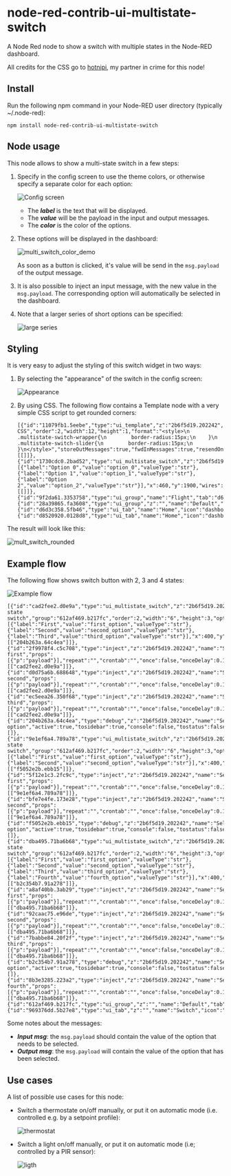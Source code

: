 # node-red-contrib-ui-multistate-switch
A Node Red node to show a switch with multiple states in the Node-RED dashboard.

All credits for the CSS go to [hotnipi](https://github.com/hotNipi), my partner in crime for this node!

## Install
Run the following npm command in your Node-RED user directory (typically ~/.node-red):
```
npm install node-red-contrib-ui-multistate-switch
```

## Node usage
This node allows to show a multi-state switch in a few steps:

1. Specify in the config screen to use the theme colors, or otherwise specify a separate color for each option:

   ![Config screen](https://user-images.githubusercontent.com/14224149/108424269-3d2d1880-7239-11eb-9b36-b125b8df632e.png)
   
   + The ***label*** is the text that will be displayed.
   + The ***value*** will be the payload in the input and output messages.
   + The ***color*** is the color of the options.

2. These options will be displayed in the dashboard:

   ![multi_switch_color_demo](https://user-images.githubusercontent.com/14224149/108424592-af056200-7239-11eb-9255-217b36a35576.gif)

   As soon as a button is clicked, it's value will be send in the `msg.payload` of the output message.
   
 3. It is also possible to inject an input message, with the new value in the `msg.payload`.  The corresponding option will automatically be selected in the dashboard.

 4. Note that a larger series of short options can be specified:

    ![large series](https://user-images.githubusercontent.com/14224149/108268345-aa26ac80-716c-11eb-9e26-c437d2a243c2.png)

## Styling
It is very easy to adjust the styling of this switch widget in two ways:

1. By selecting the "appearance" of the switch in the config screen:

   ![Appearance](https://user-images.githubusercontent.com/14224149/108424913-102d3580-723a-11eb-8609-027951e6b4f8.png)

2. By using CSS.  The following flow contains a Template node with a very simple CSS script to get rounded corners:
   ```
   [{"id":"11079fb1.5eebe","type":"ui_template","z":"2b6f5d19.202242","group":"9f2da61.3353758","name":"Dashboard CSS","order":2,"width":12,"height":1,"format":"<style>\n    .multistate-switch-wrapper{\n        border-radius:15px;\n    }\n    .multistate-switch-slider{\n        border-radius:15px;\n    }\n</style>","storeOutMessages":true,"fwdInMessages":true,"resendOnRefresh":true,"templateScope":"global","x":460,"y":1960,"wires":[[]]},{"id":"1730cdc0.2bad52","type":"ui_multistate_switch","z":"2b6f5d19.202242","name":"","group":"28a39865.fa3608","order":2,"width":"9","height":0,"label":"Thermostat","options":[{"label":"Option 0","value":"option_0","valueType":"str"},{"label":"Option 1","value":"option_1","valueType":"str"},{"label":"Option 2","value":"option_2","valueType":"str"}],"x":460,"y":1900,"wires":[[]]},{"id":"9f2da61.3353758","type":"ui_group","name":"Flight","tab":"d6d3c358.5fb46","order":1,"disp":true,"width":"12","collapse":false},{"id":"28a39865.fa3608","type":"ui_group","z":"","name":"Default","tab":"d8520920.0128d8","order":1,"disp":true,"width":"9","collapse":false},{"id":"d6d3c358.5fb46","type":"ui_tab","name":"Home","icon":"dashboard","order":1,"disabled":false,"hidden":false},{"id":"d8520920.0128d8","type":"ui_tab","name":"Home","icon":"dashboard","disabled":false,"hidden":false}]
   ```

The result will look like this:

![mult_switch_rounded](https://user-images.githubusercontent.com/14224149/108262691-8b70e780-7165-11eb-9a8d-f75f4137016c.gif)

## Example flow

The following flow shows switch button with 2, 3 and 4 states:

![Example flow](https://user-images.githubusercontent.com/14224149/107993849-bb8c7f00-6fdb-11eb-8554-37f1064ce182.png)
```
[{"id":"cad2fee2.d0e9a","type":"ui_multistate_switch","z":"2b6f5d19.202242","name":"3-state switch","group":"612af469.b217fc","order":2,"width":"6","height":3,"options":[{"label":"First","value":"first_option","valueType":"str"},{"label":"Second","value":"second_option","valueType":"str"},{"label":"Third","value":"third_option","valueType":"str"}],"x":400,"y":2220,"wires":[["204b263a.64c4ea"]]},{"id":"2f9978f4.c5c708","type":"inject","z":"2b6f5d19.202242","name":"Select first","props":[{"p":"payload"}],"repeat":"","crontab":"","once":false,"onceDelay":0.1,"topic":"","payload":"first_option","payloadType":"str","x":180,"y":2220,"wires":[["cad2fee2.d0e9a"]]},{"id":"d0d75a6b.688648","type":"inject","z":"2b6f5d19.202242","name":"Select second","props":[{"p":"payload"}],"repeat":"","crontab":"","once":false,"onceDelay":0.1,"topic":"","payload":"second_option","payloadType":"str","x":190,"y":2260,"wires":[["cad2fee2.d0e9a"]]},{"id":"ec5eea26.350f68","type":"inject","z":"2b6f5d19.202242","name":"Select third","props":[{"p":"payload"}],"repeat":"","crontab":"","once":false,"onceDelay":0.1,"topic":"","payload":"third_option","payloadType":"str","x":190,"y":2300,"wires":[["cad2fee2.d0e9a"]]},{"id":"204b263a.64c4ea","type":"debug","z":"2b6f5d19.202242","name":"Selected option","active":true,"tosidebar":true,"console":false,"tostatus":false,"complete":"payload","targetType":"msg","statusVal":"","statusType":"auto","x":620,"y":2220,"wires":[]},{"id":"9e1ef6a4.789a78","type":"ui_multistate_switch","z":"2b6f5d19.202242","name":"2-state switch","group":"612af469.b217fc","order":2,"width":"6","height":3,"options":[{"label":"First","value":"first_option","valueType":"str"},{"label":"Second","value":"second_option","valueType":"str"}],"x":400,"y":2100,"wires":[["f5052e2b.ebb15"]]},{"id":"5f12e1c3.2fc9c","type":"inject","z":"2b6f5d19.202242","name":"Select first","props":[{"p":"payload"}],"repeat":"","crontab":"","once":false,"onceDelay":0.1,"topic":"","payload":"first_option","payloadType":"str","x":180,"y":2100,"wires":[["9e1ef6a4.789a78"]]},{"id":"bfe7e4fe.173e28","type":"inject","z":"2b6f5d19.202242","name":"Select second","props":[{"p":"payload"}],"repeat":"","crontab":"","once":false,"onceDelay":0.1,"topic":"","payload":"second_option","payloadType":"str","x":190,"y":2140,"wires":[["9e1ef6a4.789a78"]]},{"id":"f5052e2b.ebb15","type":"debug","z":"2b6f5d19.202242","name":"Selected option","active":true,"tosidebar":true,"console":false,"tostatus":false,"complete":"payload","targetType":"msg","statusVal":"","statusType":"auto","x":600,"y":2100,"wires":[]},{"id":"dba495.71ba6b68","type":"ui_multistate_switch","z":"2b6f5d19.202242","name":"4-state switch","group":"612af469.b217fc","order":2,"width":"6","height":3,"options":[{"label":"First","value":"first_option","valueType":"str"},{"label":"Second","value":"second_option","valueType":"str"},{"label":"Third","value":"third_option","valueType":"str"},{"label":"Fourth","value":"fourth_option","valueType":"str"}],"x":400,"y":2360,"wires":[["b2c354b7.91a278"]]},{"id":"a8af40bb.3ab29","type":"inject","z":"2b6f5d19.202242","name":"Select first","props":[{"p":"payload"}],"repeat":"","crontab":"","once":false,"onceDelay":0.1,"topic":"","payload":"first_option","payloadType":"str","x":180,"y":2360,"wires":[["dba495.71ba6b68"]]},{"id":"92caac75.e96de","type":"inject","z":"2b6f5d19.202242","name":"Select second","props":[{"p":"payload"}],"repeat":"","crontab":"","once":false,"onceDelay":0.1,"topic":"","payload":"second_option","payloadType":"str","x":190,"y":2400,"wires":[["dba495.71ba6b68"]]},{"id":"7babbe84.20f2f","type":"inject","z":"2b6f5d19.202242","name":"Select third","props":[{"p":"payload"}],"repeat":"","crontab":"","once":false,"onceDelay":0.1,"topic":"","payload":"third_option","payloadType":"str","x":190,"y":2440,"wires":[["dba495.71ba6b68"]]},{"id":"b2c354b7.91a278","type":"debug","z":"2b6f5d19.202242","name":"Selected option","active":true,"tosidebar":true,"console":false,"tostatus":false,"complete":"payload","targetType":"msg","statusVal":"","statusType":"auto","x":620,"y":2360,"wires":[]},{"id":"8b3e3285.223a2","type":"inject","z":"2b6f5d19.202242","name":"Select fourth","props":[{"p":"payload"}],"repeat":"","crontab":"","once":false,"onceDelay":0.1,"topic":"","payload":"fourth_option","payloadType":"str","x":190,"y":2480,"wires":[["dba495.71ba6b68"]]},{"id":"612af469.b217fc","type":"ui_group","z":"","name":"Default","tab":"969376dd.5b27e8","order":1,"disp":true,"width":"6","collapse":false},{"id":"969376dd.5b27e8","type":"ui_tab","z":"","name":"Switch","icon":"dashboard","disabled":false,"hidden":false}]
```

Some notes about the messages:
+ ***Input msg***: the `msg.payload` should contain the value of the option that needs to be selected.
+ ***Output msg***: the `msg.payload` will contain the value of the option that has been selected.

## Use cases
A list of possible use cases for this node:

+ Switch a thermostate on/off manually, or put it on automatic mode (i.e. controlled e.g. by a setpoint profile):

   ![thermostat](https://user-images.githubusercontent.com/14224149/107996107-de209700-6fdf-11eb-9ff4-4974e8cbe9bf.png)

+ Switch a light on/off manually, or put it on automatic mode (i.e; controlled by a PIR sensor):

   ![ligth](https://user-images.githubusercontent.com/14224149/107996070-ca753080-6fdf-11eb-96cd-09907673487d.png)
